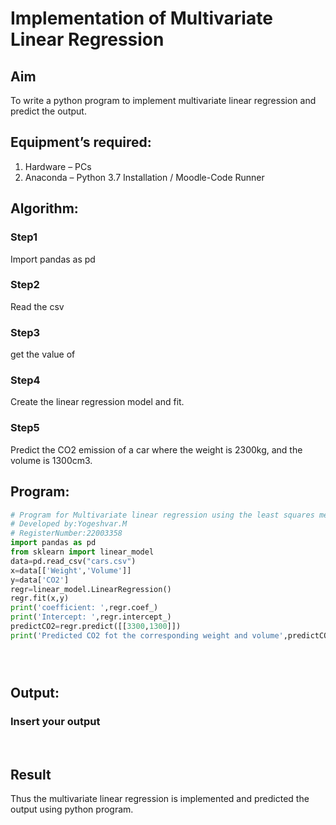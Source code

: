 # Implementation of Multivariate Linear Regression
## Aim
To write a python program to implement multivariate linear regression and predict the output.
## Equipment’s required:
1.	Hardware – PCs
2.	Anaconda – Python 3.7 Installation / Moodle-Code Runner
## Algorithm:
### Step1
Import pandas as pd

### Step2
Read the csv

### Step3
get the value of

### Step4
Create the linear regression model and fit.

### Step5
Predict the CO2 emission of a car where the weight is 2300kg, and the volume is 1300cm3.

## Program:
```python
# Program for Multivariate linear regression using the least squares method.
# Developed by:Yogeshvar.M
# RegisterNumber:22003358 
import pandas as pd
from sklearn import linear_model
data=pd.read_csv("cars.csv")
x=data[['Weight','Volume']]
y=data['CO2']
regr=linear_model.LinearRegression()
regr.fit(x,y)
print('coefficient: ',regr.coef_)
print('Intercept: ',regr.intercept_)
predictCO2=regr.predict([[3300,1300]])
print('Predicted CO2 fot the corresponding weight and volume',predictCO2)





```
## Output:

### Insert your output

<br>

## Result
Thus the multivariate linear regression is implemented and predicted the output using python program.
